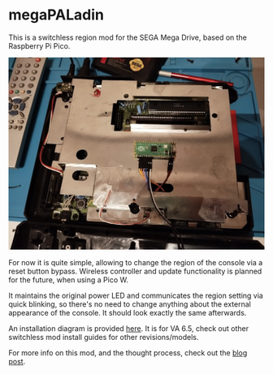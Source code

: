 # megaPALadin

This is a switchless region mod for the SEGA Mega Drive, based on the Raspberry Pi Pico.

![Picture of the mod after installation](doc/installed.jpg)

For now it is quite simple, allowing to change the region of the console via a reset button bypass.
Wireless controller and update functionality is planned for the future, when using a Pico W.

It maintains the original power LED and communicates the region setting via quick blinking, so there's no need to change anything about
the external appearance of the console. It should look exactly the same afterwards.

An installation diagram is provided [here](doc/install%20plan.svg). It is for VA 6.5, check out other switchless mod install guides for other revisions/models.

For more info on this mod, and the thought process, check out the [blog post](https://camargo.eng.br/blog/2023/11-18-pal-megadrive.html).
